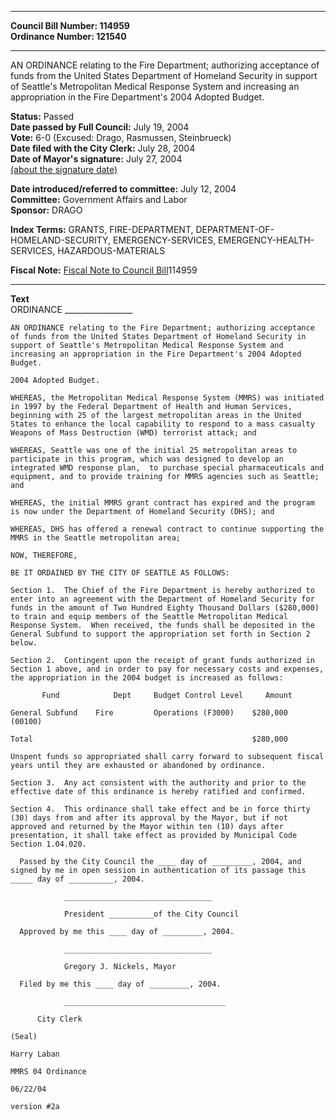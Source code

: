 * * * * *  
  
**Council Bill Number: [](#h0)[](#h2)114959**   
**Ordinance Number: 121540**  
  
* * * * *  
  
AN ORDINANCE relating to the Fire Department; authorizing acceptance of funds from the United States Department of Homeland Security in support of Seattle's Metropolitan Medical Response System and increasing an appropriation in the Fire Department's 2004 Adopted Budget.  
  
**Status:** Passed   
**Date passed by Full Council:** July 19, 2004   
**Vote:** 6-0 (Excused: Drago, Rasmussen, Steinbrueck)   
**Date filed with the City Clerk:** July 28, 2004   
**Date of Mayor's signature:** July 27, 2004   
[(about the signature date)](/~public/approvaldate.htm)   
  
  
**Date introduced/referred to committee:** July 12, 2004   
**Committee:** Government Affairs and Labor   
**Sponsor:** DRAGO   
  
**Index Terms:** GRANTS, FIRE-DEPARTMENT, DEPARTMENT-OF-HOMELAND-SECURITY, EMERGENCY-SERVICES, EMERGENCY-HEALTH-SERVICES, HAZARDOUS-MATERIALS  
  
**Fiscal Note:** [Fiscal Note to Council Bill](http://clerk.seattle.gov/~public/fnote/114959.htm)[](#h1)[](#h3)114959  
  
* * * * *  
  
**Text**  
    ORDINANCE _________________  
  
    AN ORDINANCE relating to the Fire Department; authorizing acceptance  
    of funds from the United States Department of Homeland Security in  
    support of Seattle's Metropolitan Medical Response System and  
    increasing an appropriation in the Fire Department's 2004 Adopted  
    Budget.  
  
    2004 Adopted Budget.  
  
    WHEREAS, the Metropolitan Medical Response System (MMRS) was initiated  
    in 1997 by the Federal Department of Health and Human Services,  
    beginning with 25 of the largest metropolitan areas in the United  
    States to enhance the local capability to respond to a mass casualty  
    Weapons of Mass Destruction (WMD) terrorist attack; and  
  
    WHEREAS, Seattle was one of the initial 25 metropolitan areas to  
    participate in this program, which was designed to develop an  
    integrated WMD response plan,  to purchase special pharmaceuticals and  
    equipment, and to provide training for MMRS agencies such as Seattle;  
    and  
  
    WHEREAS, the initial MMRS grant contract has expired and the program  
    is now under the Department of Homeland Security (DHS); and  
  
    WHEREAS, DHS has offered a renewal contract to continue supporting the  
    MMRS in the Seattle metropolitan area;  
  
    NOW, THEREFORE,  
  
    BE IT ORDAINED BY THE CITY OF SEATTLE AS FOLLOWS:  
  
    Section 1.  The Chief of the Fire Department is hereby authorized to  
    enter into an agreement with the Department of Homeland Security for  
    funds in the amount of Two Hundred Eighty Thousand Dollars ($280,000)  
    to train and equip members of the Seattle Metropolitan Medical  
    Response System.  When received, the funds shall be deposited in the  
    General Subfund to support the appropriation set forth in Section 2  
    below.  
  
    Section 2.  Contingent upon the receipt of grant funds authorized in  
    Section 1 above, and in order to pay for necessary costs and expenses,  
    the appropriation in the 2004 budget is increased as follows:  
  
           Fund            Dept     Budget Control Level     Amount  
  
    General Subfund    Fire         Operations (F3000)    $280,000  
    (00100)  
  
    Total                                                 $280,000  
  
    Unspent funds so appropriated shall carry forward to subsequent fiscal  
    years until they are exhausted or abandoned by ordinance.  
  
    Section 3.  Any act consistent with the authority and prior to the  
    effective date of this ordinance is hereby ratified and confirmed.  
  
    Section 4.  This ordinance shall take effect and be in force thirty  
    (30) days from and after its approval by the Mayor, but if not  
    approved and returned by the Mayor within ten (10) days after  
    presentation, it shall take effect as provided by Municipal Code  
    Section 1.04.020.  
  
      Passed by the City Council the ____ day of _________, 2004, and  
    signed by me in open session in authentication of its passage this  
    _____ day of __________, 2004.  
  
                _________________________________  
  
                President __________of the City Council  
  
      Approved by me this ____ day of _________, 2004.  
  
                _________________________________  
  
                Gregory J. Nickels, Mayor  
  
      Filed by me this ____ day of _________, 2004.  
  
                ____________________________________  
  
          City Clerk  
  
    (Seal)  
  
    Harry Laban  
  
    MMRS 04 Ordinance  
  
    06/22/04  
  
    version #2a  
